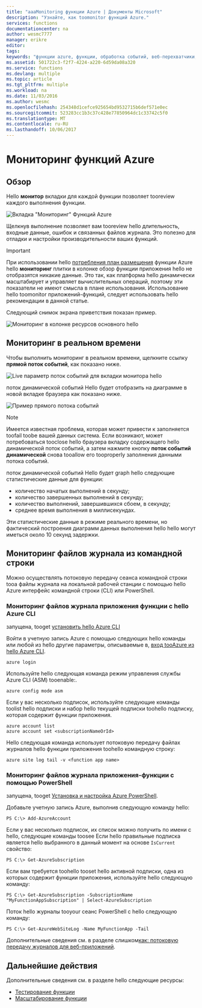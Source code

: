 ```yaml
---
title: "aaaMonitoring функции Azure | Документы Microsoft"
description: "Узнайте, как toomonitor функций Azure."
services: functions
documentationcenter: na
author: wesmc7777
manager: erikre
editor: 
tags: 
keywords: "функции azure, функции, обработка событий, веб-перехватчики, динамические вычисления, независимая архитектура"
ms.assetid: 501722c3-f2f7-4224-a220-6d59da08a320
ms.service: functions
ms.devlang: multiple
ms.topic: article
ms.tgt_pltfrm: multiple
ms.workload: na
ms.date: 11/03/2016
ms.author: wesmc
ms.openlocfilehash: 254348d1cefce925654bd9532715b6def571e0ec
ms.sourcegitcommit: 523283cc1b3c37c428e77850964dc1c33742c5f0
ms.translationtype: MT
ms.contentlocale: ru-RU
ms.lasthandoff: 10/06/2017
---
```

# <a name="monitoring-azure-functions"></a>Мониторинг функций Azure

## <a name="overview"></a>Обзор 


Hello **монитор** вкладки для каждой функции позволяет tooreview каждого выполнения функции.

![Вкладка "Мониторинг" Функций Azure](./media/functions-monitoring/monitor-tab.png) 

Щелкнув выполнение позволяет вам tooreview hello длительность, входные данные, ошибок и связанных файлов журнала. Это полезно для отладки и настройки производительности ваших функций.


> [!IMPORTANT]
> При использовании hello [потребления план размещения](functions-overview.md#pricing) функции Azure hello **мониторинг** плитки в колонке обзор функции приложения hello не отобразятся никакие данные. Это так, как платформа hello динамически масштабирует и управляет вычислительных операций, поэтому эти показатели не имеют смысла в плане использования. Использование hello toomonitor приложений-функций, следует использовать hello рекомендации в данной статье.
> 
> Следующий снимок экрана приветствия показан пример.
> 
> ![Мониторинг в колонке ресурсов основного hello](./media/functions-monitoring/app-service-overview-monitoring.png)



## <a name="real-time-monitoring"></a>Мониторинг в реальном времени

Чтобы выполнить мониторинг в реальном времени, щелкните ссылку **прямой поток событий**, как показано ниже. 

![Live параметр поток событий для вкладки монитора hello](./media/functions-monitoring/monitor-tab-live-event-stream.png)

поток динамической событий Hello будет отобразить на диаграмме в новой вкладке браузера как показано ниже. 

![Пример прямого потока событий](./media/functions-monitoring/live-event-stream.png)


> [!NOTE]
> Имеется известная проблема, которая может привести к заполняется toofail toobe вашей данных система. Если возникают, может потребоваться tooclose hello браузера вкладку содержащего hello динамической поток событий, а затем нажмите кнопку **поток событий динамической** снова tooallow его tooproperly заполнения данными потока событий. 

поток динамической событий Hello будет graph hello следующие статистические данные для функции:

* количество начатых выполнений в секунду;
* количество завершенных выполнений в секунду;
* количество выполнений, завершившихся сбоем, в секунду;
* среднее время выполнения в миллисекундах.

Эти статистические данные в режиме реального времени, но фактический построения диаграмм данных выполнения hello hello могут иметься около 10 секунд задержки.






## <a name="monitoring-log-files-from-a-command-line"></a>Мониторинг файлов журнала из командной строки


Можно осуществлять потоковую передачу сеанса командной строки tooa файлы журнала на локальной рабочей станции с помощью hello Azure интерфейс командной строки (CLI) или PowerShell.

### <a name="monitoring-function-app-log-files-with-hello-azure-cli"></a>Мониторинг файлов журнала приложения функции с hello Azure CLI

запущена, tooget [установить hello Azure CLI](../cli-install-nodejs.md)

Войти в учетную запись Azure с помощью следующих hello команды или любой из hello другие параметры, описываемые в, [вход tooAzure из hello Azure CLI](../xplat-cli-connect.md).

    azure login

Используйте hello следующая команда режим управления службы Azure CLI (ASM) tooenable:.

    azure config mode asm

Если у вас несколько подписок, используйте следующие команды toolist hello подписки и набор hello текущей подписки toohello подписку, которая содержит функции приложения.

    azure account list
    azure account set <subscriptionNameOrId>

Hello следующая команда использует потоковую передачу файлах журналов hello функции приложения toohello командную строку:

    azure site log tail -v <function app name>

### <a name="monitoring-function-app-log-files-with-powershell"></a>Мониторинг файлов журнала приложения-функции с помощью PowerShell

запущена, tooget [Установка и настройка Azure PowerShell](/powershell/azure/overview).

Добавьте учетную запись Azure, выполнив следующую команду hello:

    PS C:\> Add-AzureAccount

Если у вас несколько подписок, их список можно получить по имени с hello, следующие команды toosee Если hello правильные подписка является hello выбранного в данный момент на основе `IsCurrent` свойство:

    PS C:\> Get-AzureSubscription

Если вам требуется toohello tooset hello активной подписки, одна из которых содержит функции приложения, используйте hello следующую команду:

    PS C:\> Get-AzureSubscription -SubscriptionName "MyFunctionAppSubscription" | Select-AzureSubscription

Поток hello журналы tooyour сеанс PowerShell с hello следующую команду:

    PS C:\> Get-AzureWebSiteLog -Name MyFunctionApp -Tail

Дополнительные сведения см. в разделе слишком[как: потоковую передачу журналов для веб-приложений](../app-service-web/web-sites-enable-diagnostic-log.md#streamlogs). 

## <a name="next-steps"></a>Дальнейшие действия
Дополнительные сведения см. в разделе hello следующие ресурсы:

* [Тестирование функции](functions-test-a-function.md)
* [Масштабирование функции](functions-scale.md)

